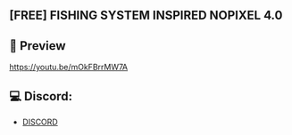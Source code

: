 ## [FREE] FISHING SYSTEM INSPIRED NOPIXEL 4.0

## 👀 Preview

https://youtu.be/mOkFBrrMW7A


## 💻 Discord:
- [DISCORD](https://discord.gg/rMKqYrpn8G)

